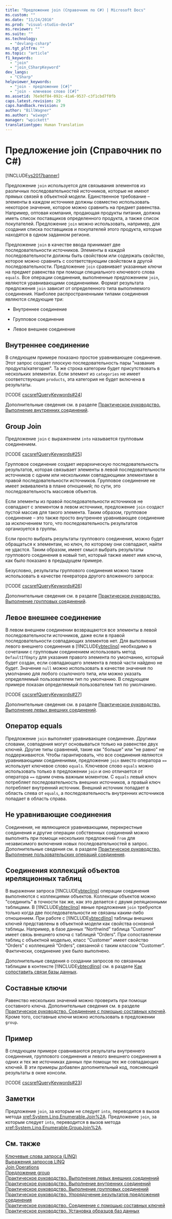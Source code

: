 ```yaml
---
title: "Предложение join (Справочник по C#) | Microsoft Docs"
ms.custom: ""
ms.date: "11/24/2016"
ms.prod: "visual-studio-dev14"
ms.reviewer: ""
ms.suite: ""
ms.technology: 
  - "devlang-csharp"
ms.tgt_pltfrm: ""
ms.topic: "article"
f1_keywords: 
  - "join"
  - "join_CSharpKeyword"
dev_langs: 
  - "CSharp"
helpviewer_keywords: 
  - "join - предложение [C#]"
  - "join - ключевое слово [C#]"
ms.assetid: 76e9df84-092c-41a6-9537-c3f1cbd7f0fb
caps.latest.revision: 29
caps.handback.revision: 29
author: "BillWagner"
ms.author: "wiwagn"
manager: "wpickett"
translationtype: Human Translation
---
```

# Предложение join (Справочник по C#)
[!INCLUDE[vs2017banner](../../../csharp/includes/vs2017banner.md)]

Предложение `join` используется для связывания элементов из различных последовательностей источников, которые не имеют прямых связей в объектной модели.  Единственное требование – элементы в каждом источнике должны совместно использовать некоторое значение, которое можно сравнить на предмет равенства.  Например, оптовая компания, продающая продукты питания, должна иметь список поставщиков определенного продукта, а также список покупателей.  Предложение `join` можно использовать, например, для создания списка поставщиков и покупателей этого продукта, которые находятся в одном заданном регионе.  
  
 Предложение `join` в качестве ввода принимает две последовательности источников.  Элементы в каждой последовательности должны быть свойством или содержать свойство, которое можно сравнить с соответствующим свойством в другой последовательности.  Предложение `join` сравнивает указанные ключи на предмет равенства при помощи специального ключевого слова `equals`.  Все операции соединения, выполненные предложением `join`, являются уравнивающими соединениями.  Формат результата предложения `join` зависит от определенного типа выполняемого соединения.  Наиболее распространенными типами соединения являются следующие три:  
  
-   Внутреннее соединение  
  
-   Групповое соединение  
  
-   Левое внешнее соединение  
  
## Внутреннее соединение  
 В следующем примере показано простое уравнивающее соединение.  Этот запрос создает плоскую последовательность пары "название продукта\/категория".  Та же строка категории будет присутствовать в нескольких элементах.  Если элемент из `categories` не имеет соответствующих `products`, эта категория не будет включена в результаты.  
  
 [!CODE [cscsrefQueryKeywords#24](../CodeSnippet/VS_Snippets_VBCSharp/CsCsrefQueryKeywords#24)]  
  
 Дополнительные сведения см. в разделе [Практическое руководство. Выполнение внутренних соединений](../../../csharp/programming-guide/linq-query-expressions/how-to-perform-inner-joins.md).  
  
## Group Join  
 Предложение `join` с выражением `into` называется групповым соединением.  
  
 [!CODE [cscsrefQueryKeywords#25](../CodeSnippet/VS_Snippets_VBCSharp/CsCsrefQueryKeywords#25)]  
  
 Групповое соединение создает иерархическую последовательность результатов, которая связывает элементы в левой последовательности источников с одним или несколькими совпадающими элементами в правой последовательности источников.  Групповое соединение не имеет эквивалента в плане отношений; по сути, это последовательность массивов объектов.  
  
 Если элементы из правой последовательности источников не совпадают с элементом в левом источнике, предложение `join` создаст пустой массив для такого элемента.  Таким образом, групповое соединение – это также просто внутреннее уравнивающее соединение за исключением того, что последовательность результатов организуется в группы.  
  
 Если просто выбрать результаты группового соединения, можно будет обращаться к элементам, но ключ, по которому они совпадают, найти не удастся.  Таким образом, имеет смысл выбрать результаты группового соединения в новый тип, который также имеет имя ключа, как было показано в предыдущем примере.  
  
 Безусловно, результаты группового соединения можно также использовать в качестве генератора другого вложенного запроса:  
  
 [!CODE [cscsrefQueryKeywords#26](../CodeSnippet/VS_Snippets_VBCSharp/CsCsrefQueryKeywords#26)]  
  
 Дополнительные сведения см. в разделе [Практическое руководство. Выполнение групповых соединений](../../../csharp/programming-guide/linq-query-expressions/how-to-perform-grouped-joins.md).  
  
## Левое внешнее соединение  
 В левом внешнем соединении возвращаются все элементы в левой последовательности источников, даже если в правой последовательности совпадающих элементов нет.  Для выполнения левого внешнего соединения в [!INCLUDE[vbteclinq](../../../csharp/includes/vbteclinq_md.md)] необходимо в сочетании с групповым соединением использовать метод `DefaultIfEmpty` для указания правого элемента по умолчанию, который будет создан, если совпадающего элемента в левой части найдено не будет.  Значение `null` можно использовать в качестве значения по умолчанию для любого ссылочного типа, или можно указать определяемый пользователем тип по умолчанию.  В следующем примере показан определяемый пользователем тип по умолчанию.  
  
 [!CODE [cscsrefQueryKeywords#27](../CodeSnippet/VS_Snippets_VBCSharp/CsCsrefQueryKeywords#27)]  
  
 Дополнительные сведения см. в разделе [Практическое руководство. Выполнение левых внешних соединений](../../../csharp/programming-guide/linq-query-expressions/how-to-perform-left-outer-joins.md).  
  
## Оператор equals  
 Предложение `join` выполняет уравнивающее соединение.  Другими словами, совпадения могут основываться только на равенстве двух ключей.  Другие типы сравнений, такие как "больше" или "не равно" не поддерживаются.  Чтобы гарантировать, что все соединения являются уравнивающими соединениями, предложение `join` вместо оператора `==` использует ключевое слово `equals`.  Ключевое слово `equals` можно использовать только в предложении `join` и оно отличается от оператора `==` одним очень важным моментом.  С `equals` левый ключ потребляет последовательность внешних источников, а правый ключ потребляет внутренний источник.  Внешний источник попадает в область слева от `equals`, а последовательность внутренних источников попадает в область справа.  
  
## Не уравнивающие соединения  
 Соединения, не являющиеся уравнивающими, перекрестные соединения и другие операции собственных соединений можно выполнять при помощи нескольких предложений `from` для независимого включения новых последовательностей в запрос.  Дополнительные сведения см. в разделе [Практическое руководство. Выполнение пользовательских операций соединения](../../../csharp/programming-guide/linq-query-expressions/how-to-perform-custom-join-operations.md).  
  
## Соединения коллекций объектов иреляционных таблиц  
 В выражении запроса [!INCLUDE[vbteclinq](../../../csharp/includes/vbteclinq_md.md)] операции соединения выполняются с коллекциями объектов.  Коллекции объектов можно "соединить" в точности так же, как это делается с двумя реляционными таблицами.  В [!INCLUDE[vbteclinq](../../../csharp/includes/vbteclinq_md.md)] явные предложения `join` требуются только когда две последовательности не связаны каким\-либо отношением.  При работе с [!INCLUDE[vbtecdlinq](../../../csharp/includes/vbtecdlinq_md.md)] таблицы внешних ключей представлены в объектной модели как свойства основной таблицы.  Например, в базе данных “Northwind” таблица “Customer” имеет связь внешнего ключа с таблицей “Orders”.  При сопоставлении таблиц с объектной моделью, класс “Customer” имеет свойство “Orders” с коллекцией “Orders”, связанной с таким классом “Customer”.  Фактически, соединение уже было выполнено.  
  
 Дополнительные сведения о создании запросов по связанным таблицам в контексте [!INCLUDE[vbtecdlinq](../../../csharp/includes/vbtecdlinq_md.md)] см. в разделе [Как сопоставить связи базы данных](../Topic/How%20to:%20Map%20Database%20Relationships.md).  
  
## Составные ключи  
 Равенство нескольких значений можно проверить при помощи составного ключа.  Дополнительные сведения см. в разделе [Практическое руководство. Соединение с помощью составных ключей](../../../csharp/programming-guide/linq-query-expressions/how-to-join-by-using-composite-keys.md).  Кроме того, составные ключи можно использовать в предложении `group`.  
  
## Пример  
 В следующем примере сравниваются результаты внутреннего соединения, группового соединения и левого внешнего соединения в одних и тех же источниках данных при помощи тех же совпадающих ключей.  В эти примеры добавлен дополнительный код, поясняющий результаты в окне консоли.  
  
 [!CODE [cscsrefQueryKeywords#23](../CodeSnippet/VS_Snippets_VBCSharp/CsCsrefQueryKeywords#23)]  
  
## Заметки  
 Предложение `join`, за которым не следует `into`, переводится в вызов метода <xref:System.Linq.Enumerable.Join%2A>.  Предложение `join`, за которым следует `into`, переводится в вызов метода <xref:System.Linq.Enumerable.GroupJoin%2A>.  
  
## См. также  
 [Ключевые слова запроса \(LINQ\)](../../../csharp/language-reference/keywords/query-keywords.md)   
 [Выражения запросов LINQ](../../../csharp/programming-guide/linq-query-expressions/index.md)   
 [Join Operations](../../../visual-basic/programming-guide/concepts/linq/join-operations.md)   
 [Предложение group](../../../csharp/language-reference/keywords/group-clause.md)   
 [Практическое руководство. Выполнение левых внешних соединений](../../../csharp/programming-guide/linq-query-expressions/how-to-perform-left-outer-joins.md)   
 [Практическое руководство. Выполнение внутренних соединений](../../../csharp/programming-guide/linq-query-expressions/how-to-perform-inner-joins.md)   
 [Практическое руководство. Выполнение групповых соединений](../../../csharp/programming-guide/linq-query-expressions/how-to-perform-grouped-joins.md)   
 [Практическое руководство. Упорядочение результатов предложения соединения](../../../csharp/programming-guide/linq-query-expressions/how-to-order-the-results-of-a-join-clause.md)   
 [Практическое руководство. Соединение с помощью составных ключей](../../../csharp/programming-guide/linq-query-expressions/how-to-join-by-using-composite-keys.md)   
 [Практическое руководство. Установка образцов баз данных](../Topic/How%20to:%20Install%20Sample%20Databases.md)